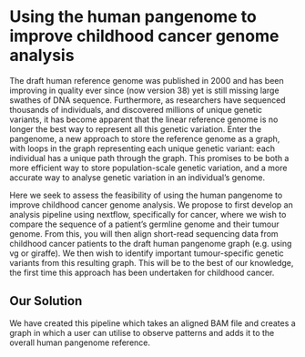 # Using the human pangenome to improve childhood cancer genome analysis

The draft human reference genome was published in 2000 and has been improving in quality ever since (now version 38) yet is still missing large swathes of DNA sequence. Furthermore, as researchers have sequenced thousands of individuals, and discovered millions of unique genetic variants, it has become apparent that the linear reference genome is no longer the best way to represent all this genetic variation. Enter the pangenome, a new approach to store the reference genome as a graph, with loops in the graph representing each unique genetic variant: each individual has a unique path through the graph. This promises to be both a more efficient way to store population-scale genetic variation, and a more accurate way to analyse genetic variation in an individual’s genome.

Here we seek to assess the feasibility of using the human pangenome to improve childhood cancer genome analysis. We propose to first develop an analysis pipeline using nextflow, specifically for cancer, where we wish to compare the sequence of a patient’s germline genome and their tumour genome. From this, you will then align short-read sequencing data from childhood cancer patients to the draft human pangenome graph (e.g. using vg or giraffe). We then wish to identify important tumour-specific genetic variants from this resulting graph. This will be to the best of our knowledge, the first time this approach has been undertaken for childhood cancer.

## Our Solution

We have created this pipeline which takes an aligned BAM file and creates a graph in which a user can utilise to observe patterns and adds it to the overall human pangenome reference. 
